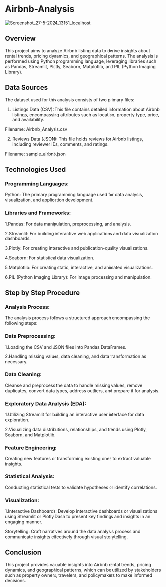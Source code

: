 # Airbnb-Analysis

![Screenshot_27-5-2024_13151_localhost](https://github.com/Suhana222/Airbnb-Analysis/assets/167739067/7378b08b-1430-46a7-8fe0-eb728c13a508)


## Overview

This project aims to analyze Airbnb listing data to derive insights about rental trends, pricing dynamics, and geographical patterns. The analysis is performed using Python programming language, leveraging libraries such as Pandas, Streamlit, Plotly, Seaborn, Matplotlib, and PIL (Python Imaging Library).


## Data Sources

The dataset used for this analysis consists of two primary files:

1. Listings Data (CSV): This file contains detailed information about Airbnb listings, encompassing attributes such as location, property type, price, and availability.

Filename: Airbnb_Analysis.csv

2. Reviews Data (JSON): This file holds reviews for Airbnb listings, including reviewer IDs, comments, and ratings.

Filename: sample_airbnb.json


## Technologies Used

### Programming Languages:

Python: The primary programming language used for data analysis, visualization, and application development.

### Libraries and Frameworks:

1.Pandas: For data manipulation, preprocessing, and analysis.

2.Streamlit: For building interactive web applications and data visualization dashboards.

3.Plotly: For creating interactive and publication-quality visualizations.

4.Seaborn: For statistical data visualization.

5.Matplotlib: For creating static, interactive, and animated visualizations.

6.PIL (Python Imaging Library): For image processing and manipulation.


## Step by Step Procedure


### Analysis Process:

The analysis process follows a structured approach encompassing the following steps:

### Data Preprocessing:

1.Loading the CSV and JSON files into Pandas DataFrames.

2.Handling missing values, data cleaning, and data transformation as necessary.

### Data Cleaning:

Cleanse and preprocess the data to handle missing values, remove duplicates, convert data types, address outliers, and prepare it for analysis.

### Exploratory Data Analysis (EDA):

1.Utilizing Streamlit for building an interactive user interface for data exploration.

2.Visualizing data distributions, relationships, and trends using Plotly, Seaborn, and Matplotlib.

### Feature Engineering:

Creating new features or transforming existing ones to extract valuable insights.

### Statistical Analysis:

Conducting statistical tests to validate hypotheses or identify correlations.

### Visualization:

1.Interactive Dashboards: Develop interactive dashboards or visualizations using Streamlit or Plotly Dash to present key findings and insights in an engaging manner.

Storytelling: Craft narratives around the data analysis process and communicate insights effectively through visual storytelling.


## Conclusion

This project provides valuable insights into Airbnb rental trends, pricing dynamics, and geographical patterns, which can be utilized by stakeholders such as property owners, travelers, and policymakers to make informed decisions.
